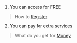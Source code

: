 1) You can access for FREE
> How to [Register](Registration.md)

2) You can pay for extra services
> What do you get for [Money](Functions_payed.md)